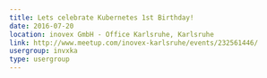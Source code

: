 ```yaml
---
title: Lets celebrate Kubernetes 1st Birthday!
date: 2016-07-20
location: inovex GmbH - Office Karlsruhe, Karlsruhe
link: http://www.meetup.com/inovex-karlsruhe/events/232561446/
usergroup: invxka
type: usergroup
---
```

